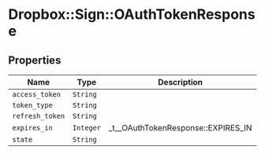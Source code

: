 # Dropbox::Sign::OAuthTokenResponse



## Properties

| Name | Type | Description | Notes |
| ---- | ---- | ----------- | ----- |
| `access_token` | ```String``` |    |  |
| `token_type` | ```String``` |    |  |
| `refresh_token` | ```String``` |    |  |
| `expires_in` | ```Integer``` |  _t__OAuthTokenResponse::EXPIRES_IN  |  |
| `state` | ```String``` |    |  |

